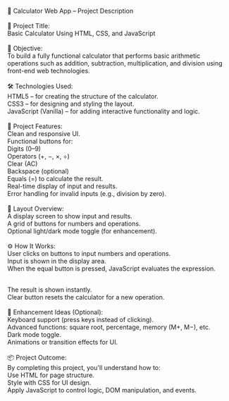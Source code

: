 🔢 Calculator Web App – Project Description<br><br>
📌 Project Title:<br>
Basic Calculator Using HTML, CSS, and JavaScript
<br><br>
🧠 Objective:<br>
To build a fully functional calculator that performs basic arithmetic operations such as addition, subtraction, multiplication, and division using front-end web technologies.
<br><br>
🛠️ Technologies Used:<br>
HTML5 – for creating the structure of the calculator.
<br>
CSS3 – for designing and styling the layout.
<br>
JavaScript (Vanilla) – for adding interactive functionality and logic.
<br><br>
🧱 Project Features:<br>
Clean and responsive UI.
<br>
Functional buttons for:
<br>
Digits (0–9)
<br>
Operators (+, −, ×, ÷)
<br>
Clear (AC)
<br>
Backspace (optional)
<br>
Equals (=) to calculate the result.
<br>
Real-time display of input and results.
<br>
Error handling for invalid inputs (e.g., division by zero).
<br>
<br>
📐 Layout Overview:
<br>
A display screen to show input and results.
<br>
A grid of buttons for numbers and operations.
<br>
Optional light/dark mode toggle (for enhancement).
<br>
<br>
⚙️ How It Works:
<br>
User clicks on buttons to input numbers and operations.
<br>
Input is shown in the display area.
<br>
When the equal button is pressed, JavaScript evaluates the expression.

<br>
The result is shown instantly.

<br>
Clear button resets the calculator for a new operation.

<br>
<br>
🧩 Enhancement Ideas (Optional):
<br>
Keyboard support (press keys instead of clicking).

<br>
Advanced functions: square root, percentage, memory (M+, M−), etc.

<br>
Dark mode toggle.

<br>
Animations or transition effects for UI.

<br>
<br>
📦 Project Outcome:
<br>
By completing this project, you'll understand how to:

<br>
Use HTML for page structure.

<br>
Style with CSS for UI design.

<br>
Apply JavaScript to control logic, DOM manipulation, and events.
